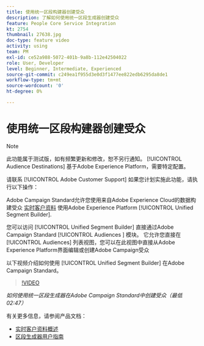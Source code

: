 ```yaml
---
title: 使用统一区段构建器创建受众
description: 了解如何使用统一区段生成器创建受众
feature: People Core Service Integration
kt: 2754
thumbnail: 27638.jpg
doc-type: feature video
activity: using
team: PM
exl-id: ce52a988-5072-401b-9a8b-112e42504022
role: User, Developer
level: Beginner, Intermediate, Experienced
source-git-commit: c249ea1f955d3e0d3f1477ee822edb6295da8de1
workflow-type: tm+mt
source-wordcount: '0'
ht-degree: 0%

---
```


# 使用统一区段构建器创建受众

>[!NOTE]
>
>此功能属于测试版，如有频繁更新和修改，恕不另行通知。 [!UICONTROL Audience Destinations] 基于Adobe Experience Platform，需要特定配置。
>
>请联系 [!UICONTROL Adobe Customer Support] 如果您计划实施此功能，请执行以下操作：

Adobe Campaign Standard允许您使用来自Adobe Experience Cloud的数据构建受众 [实时客户资料](https://experienceleague.adobe.com/docs/platform-learn/tutorials/profiles/understanding-the-real-time-customer-profile.html?lang=en) 使用Adobe Experience Platform [!UICONTROL Unified Segment Builder].

您可以访问 [!UICONTROL Unified Segment Builder] 直接通过Adobe Campaign Standard [!UICONTROL Audiences ] 模块。 它允许您直接在 [!UICONTROL Audiences] 列表视图，您可以在此视图中直接从Adobe Experience Platform界面编辑或创建Adobe Campaign受众

以下视频介绍如何使用 [!UICONTROL Unified Segment Builder] 在Adobe Campaign Standard。

>[!VIDEO](https://video.tv.adobe.com/v/27638?quality=12)

*如何使用统一区段生成器在Adobe Campaign Standard中创建受众（最低02:47）*

有关更多信息，请参阅产品文档：

* [实时客户资料概述](https://experienceleague.adobe.com/docs/experience-platform/landing/home.html)
* [区段生成器用户指南](https://experienceleague.adobe.com/docs/experience-platform/landing/home.html)


